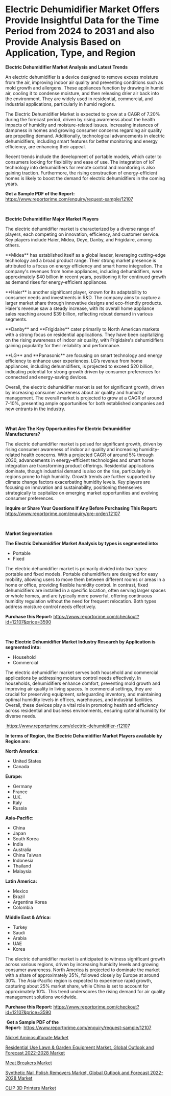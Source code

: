 <p><h1>Electric Dehumidifier Market Offers Provide Insightful Data for the Time Period from 2024 to 2031 and also Provide Analysis Based on Application, Type, and Region</h1></p><p><strong>Electric Dehumidifier Market Analysis and Latest Trends</strong></p>
<p><p>An electric dehumidifier is a device designed to remove excess moisture from the air, improving indoor air quality and preventing conditions such as mold growth and allergens. These appliances function by drawing in humid air, cooling it to condense moisture, and then releasing drier air back into the environment. They are widely used in residential, commercial, and industrial applications, particularly in humid regions.</p><p>The Electric Dehumidifier Market is expected to grow at a CAGR of 7.20% during the forecast period, driven by rising awareness about the health impacts of humidity and moisture-related issues. Increasing instances of dampness in homes and growing consumer concerns regarding air quality are propelling demand. Additionally, technological advancements in electric dehumidifiers, including smart features for better monitoring and energy efficiency, are enhancing their appeal. </p><p>Recent trends include the development of portable models, which cater to consumers looking for flexibility and ease of use. The integration of IoT technology into dehumidifiers for remote control and monitoring is also gaining traction. Furthermore, the rising construction of energy-efficient homes is likely to boost the demand for electric dehumidifiers in the coming years.</p></p>
<p><strong>Get a Sample PDF of the Report:&nbsp;</strong> <a href="https://www.reportprime.com/enquiry/request-sample/12107">https://www.reportprime.com/enquiry/request-sample/12107</a></p>
<p>&nbsp;</p>
<p><strong>Electric Dehumidifier Major Market Players</strong></p>
<p><p>The electric dehumidifier market is characterized by a diverse range of players, each competing on innovation, efficiency, and customer service. Key players include Haier, Midea, Deye, Danby, and Frigidaire, among others. </p><p>**Midea** has established itself as a global leader, leveraging cutting-edge technology and a broad product range. Their strong market presence is attributed to a focus on energy efficiency and smart home integration. The company's revenues from home appliances, including dehumidifiers, were approximately $40 billion in recent years, positioning it for continued growth as demand rises for energy-efficient appliances.</p><p>**Haier** is another significant player, known for its adaptability to consumer needs and investments in R&D. The company aims to capture a larger market share through innovative designs and eco-friendly products. Haier's revenue saw a steady increase, with its overall home appliance sales reaching around $39 billion, reflecting robust demand in various segments.</p><p>**Danby** and **Frigidaire** cater primarily to North American markets with a strong focus on residential applications. They have been capitalizing on the rising awareness of indoor air quality, with Frigidaire's dehumidifiers gaining popularity for their reliability and performance.</p><p>**LG** and **Panasonic** are focusing on smart technology and energy efficiency to enhance user experiences. LG’s revenue from home appliances, including dehumidifiers, is projected to exceed $20 billion, indicating potential for strong growth driven by consumer preferences for connected and energy-saving devices.</p><p>Overall, the electric dehumidifier market is set for significant growth, driven by increasing consumer awareness about air quality and humidity management. The overall market is projected to grow at a CAGR of around 7-10%, presenting ample opportunities for both established companies and new entrants in the industry.</p></p>
<p>&nbsp;</p>
<p><strong>What Are The Key Opportunities For Electric Dehumidifier Manufacturers?</strong></p>
<p><p>The electric dehumidifier market is poised for significant growth, driven by rising consumer awareness of indoor air quality and increasing humidity-related health concerns. With a projected CAGR of around 5% through 2030, advancements in energy-efficient technologies and smart home integration are transforming product offerings. Residential applications dominate, though industrial demand is also on the rise, particularly in regions prone to high humidity. Growth trends are further supported by climate change factors exacerbating humidity levels. Key players are focusing on innovation and sustainability, positioning themselves strategically to capitalize on emerging market opportunities and evolving consumer preferences.</p></p>
<p><strong>Inquire or Share Your Questions If Any Before Purchasing This Report:</strong> <a href="https://www.reportprime.com/enquiry/pre-order/12107">https://www.reportprime.com/enquiry/pre-order/12107</a></p>
<p>&nbsp;</p>
<p><strong>Market Segmentation</strong></p>
<p><strong>The Electric Dehumidifier Market Analysis by types is segmented into:</strong></p>
<p><ul><li>Portable</li><li>Fixed</li></ul></p>
<p><p>The electric dehumidifier market is primarily divided into two types: portable and fixed models. Portable dehumidifiers are designed for easy mobility, allowing users to move them between different rooms or areas in a home or office, providing flexible humidity control. In contrast, fixed dehumidifiers are installed in a specific location, often serving larger spaces or whole homes, and are typically more powerful, offering continuous humidity regulation without the need for frequent relocation. Both types address moisture control needs effectively.</p></p>
<p><strong>Purchase this Report:&nbsp;</strong><a href="https://www.reportprime.com/checkout?id=12107&price=3590">https://www.reportprime.com/checkout?id=12107&price=3590</a></p>
<p>&nbsp;</p>
<p><strong>The Electric Dehumidifier Market Industry Research by Application is segmented into:</strong></p>
<p><ul><li>Household</li><li>Commercial</li></ul></p>
<p><p>The electric dehumidifier market serves both household and commercial applications by addressing moisture control needs effectively. In households, dehumidifiers enhance comfort, preventing mold growth and improving air quality in living spaces. In commercial settings, they are crucial for preserving equipment, safeguarding inventory, and maintaining optimal humidity levels in offices, warehouses, and industrial facilities. Overall, these devices play a vital role in promoting health and efficiency across residential and business environments, ensuring optimal humidity for diverse needs.</p></p>
<p><a href="https://www.reportprime.com/electric-dehumidifier-r12107">&nbsp;https://www.reportprime.com/electric-dehumidifier-r12107</a></p>
<p><strong>In terms of Region, the Electric Dehumidifier Market Players available by Region are:</strong></p>
<p>
    <p> <strong> North America: </strong>
        <ul>
            <li>United States</li>
            <li>Canada</li>
        </ul>
        </p> 
    <p> <strong> Europe: </strong>
        <ul>
            <li>Germany</li>
            <li>France</li>
            <li>U.K.</li>
            <li>Italy</li>
            <li>Russia</li>
        </ul>
        </p> 
    <p> <strong> Asia-Pacific: </strong>
        <ul>
            <li>China</li>
            <li>Japan</li>
            <li>South Korea</li>
            <li>India</li>
            <li>Australia</li>
            <li>China Taiwan</li>
            <li>Indonesia</li>
            <li>Thailand</li>
            <li>Malaysia</li>
        </ul>
        </p> 
    <p> <strong> Latin America: </strong>
        <ul>
            <li>Mexico</li>
            <li>Brazil</li>
            <li>Argentina Korea</li>
            <li>Colombia</li>
        </ul>
        </p> 
    <p> <strong> Middle East & Africa: </strong>
        <ul>
            <li>Turkey</li>
            <li>Saudi</li>
            <li>Arabia</li>
            <li>UAE</li>
            <li>Korea</li>
        </ul>
    </p>
    </p>
<p><p>The electric dehumidifier market is anticipated to witness significant growth across various regions, driven by increasing humidity levels and growing consumer awareness. North America is projected to dominate the market with a share of approximately 35%, followed closely by Europe at around 30%. The Asia-Pacific region is expected to experience rapid growth, capturing about 25% market share, while China is set to account for approximately 10%. This trend underscores the rising demand for air quality management solutions worldwide.</p></p>
<p><strong>Purchase this Report: </strong><a href="https://www.reportprime.com/checkout?id=12107&price=3590">https://www.reportprime.com/checkout?id=12107&price=3590</a></p>
<p>&nbsp;<strong>Get a Sample PDF of the Report:&nbsp;&nbsp;</strong><a href="https://www.reportprime.com/enquiry/request-sample/12107">https://www.reportprime.com/enquiry/request-sample/12107</a></p>
<p><strong></strong></p>
<p><p><a href="https://issuu.com/reportprime-2/docs/nickel-aminosulfonate-market-size-2_adfa459084983e">Nickel Aminosulfonate Market</a></p><p><a href="https://www.linkedin.com/pulse/future-ready-strategic-insights-global-residential-use-lawn-garden-kdynf?trackingId=3xaBJ5qHQIS5ubUuFoTseg%3D%3D">Residential Use Lawn & Garden Equipment Market, Global Outlook and Forecast 2022-2028 Market</a></p><p><a href="https://issuu.com/reportprime-2/docs/meat-breakers-market-size-2030.pptx_0d5435a53e7fd4">Meat Breakers Market</a></p><p><a href="https://www.linkedin.com/pulse/market-trends-global-synthetic-nail-polish-removers-outlook-hck7e?trackingId=2Nv%2Ftdn5RJeLfy%2B3X7CQmQ%3D%3D">Synthetic Nail Polish Removers Market, Global Outlook and Forecast 2022-2028 Market</a></p><p><a href="https://medium.com/@sainreportprime/emerging-trends-in-clip-3d-printers-market-global-outlook-and-future-prospects-from-2024-2031-bf18db170ade">CLIP 3D Printers Market</a></p></p>